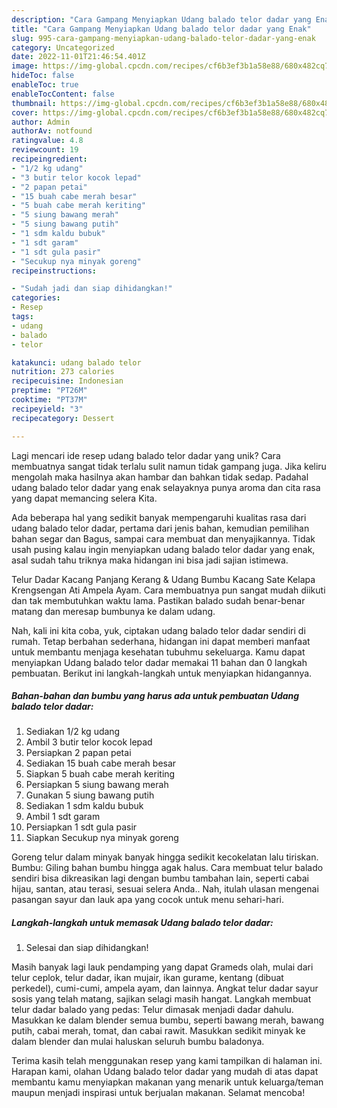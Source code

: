 ```yaml
---
description: "Cara Gampang Menyiapkan Udang balado telor dadar yang Enak"
title: "Cara Gampang Menyiapkan Udang balado telor dadar yang Enak"
slug: 995-cara-gampang-menyiapkan-udang-balado-telor-dadar-yang-enak
category: Uncategorized
date: 2022-11-01T21:46:54.401Z
image: https://img-global.cpcdn.com/recipes/cf6b3ef3b1a58e88/680x482cq70/udang-balado-telor-dadar-foto-resep-utama.jpg
hideToc: false
enableToc: true
enableTocContent: false
thumbnail: https://img-global.cpcdn.com/recipes/cf6b3ef3b1a58e88/680x482cq70/udang-balado-telor-dadar-foto-resep-utama.jpg
cover: https://img-global.cpcdn.com/recipes/cf6b3ef3b1a58e88/680x482cq70/udang-balado-telor-dadar-foto-resep-utama.jpg
author: Admin
authorAv: notfound
ratingvalue: 4.8
reviewcount: 19
recipeingredient:
- "1/2 kg udang"
- "3 butir telor kocok lepad"
- "2 papan petai"
- "15 buah cabe merah besar"
- "5 buah cabe merah keriting"
- "5 siung bawang merah"
- "5 siung bawang putih"
- "1 sdm kaldu bubuk"
- "1 sdt garam"
- "1 sdt gula pasir"
- "Secukup nya minyak goreng"
recipeinstructions:

- "Sudah jadi dan siap dihidangkan!"
categories:
- Resep
tags:
- udang
- balado
- telor

katakunci: udang balado telor 
nutrition: 273 calories
recipecuisine: Indonesian
preptime: "PT26M"
cooktime: "PT37M"
recipeyield: "3"
recipecategory: Dessert

---
```





Lagi mencari ide resep udang balado telor dadar yang unik? Cara membuatnya sangat tidak terlalu sulit namun tidak gampang juga. Jika keliru mengolah maka hasilnya akan hambar dan bahkan tidak sedap. Padahal udang balado telor dadar yang enak selayaknya punya aroma dan cita rasa yang dapat memancing selera Kita.





Ada beberapa hal yang sedikit banyak mempengaruhi kualitas rasa dari udang balado telor dadar, pertama dari jenis bahan, kemudian pemilihan bahan segar dan Bagus, sampai cara membuat dan menyajikannya. Tidak usah pusing kalau ingin menyiapkan udang balado telor dadar yang enak,      asal sudah tahu triknya maka hidangan ini bisa jadi sajian istimewa.














Telur Dadar Kacang Panjang Kerang &amp; Udang Bumbu Kacang Sate Kelapa Krengsengan Ati Ampela Ayam. Cara membuatnya pun sangat mudah diikuti dan tak membutuhkan waktu lama. Pastikan balado sudah benar-benar matang dan meresap bumbunya ke dalam udang.






Nah, kali ini kita coba, yuk, ciptakan udang balado telor dadar sendiri di rumah. Tetap berbahan sederhana, hidangan ini dapat memberi manfaat untuk membantu menjaga kesehatan tubuhmu sekeluarga. Kamu dapat menyiapkan Udang balado telor dadar memakai 11 bahan dan 0 langkah pembuatan. Berikut ini langkah-langkah untuk menyiapkan hidangannya.

<!--inarticleads1-->

##### Bahan-bahan dan bumbu yang harus ada untuk pembuatan Udang balado telor dadar:

1. Sediakan 1/2 kg udang
1. Ambil 3 butir telor kocok lepad
1. Persiapkan 2 papan petai
1. Sediakan 15 buah cabe merah besar
1. Siapkan 5 buah cabe merah keriting
1. Persiapkan 5 siung bawang merah
1. Gunakan 5 siung bawang putih
1. Sediakan 1 sdm kaldu bubuk
1. Ambil 1 sdt garam
1. Persiapkan 1 sdt gula pasir
1. Siapkan Secukup nya minyak goreng


Goreng telur dalam minyak banyak hingga sedikit kecokelatan lalu tiriskan. Bumbu: Giling bahan bumbu hingga agak halus. Cara membuat telur balado sendiri bisa dikreasikan lagi dengan bumbu tambahan lain, seperti cabai hijau, santan, atau terasi, sesuai selera Anda.. Nah, itulah ulasan mengenai pasangan sayur dan lauk apa yang cocok untuk menu sehari-hari. 

<!--inarticleads2-->

##### Langkah-langkah untuk memasak Udang balado telor dadar:


1. Selesai dan siap dihidangkan!

Masih banyak lagi lauk pendamping yang dapat Grameds olah, mulai dari telur ceplok, telur dadar, ikan mujair, ikan gurame, kentang (dibuat perkedel), cumi-cumi, ampela ayam, dan lainnya. Angkat telur dadar sayur sosis yang telah matang, sajikan selagi masih hangat. Langkah membuat telur dadar balado yang pedas: Telur dimasak menjadi dadar dahulu. Masukkan ke dalam blender semua bumbu, seperti bawang merah, bawang putih, cabai merah, tomat, dan cabai rawit. Masukkan sedikit minyak ke dalam blender dan mulai haluskan seluruh bumbu baladonya. 

Terima kasih telah menggunakan resep yang kami tampilkan di halaman ini. Harapan kami, olahan Udang balado telor dadar yang mudah di atas dapat membantu kamu menyiapkan makanan yang menarik untuk keluarga/teman maupun menjadi inspirasi untuk berjualan makanan. Selamat mencoba!
